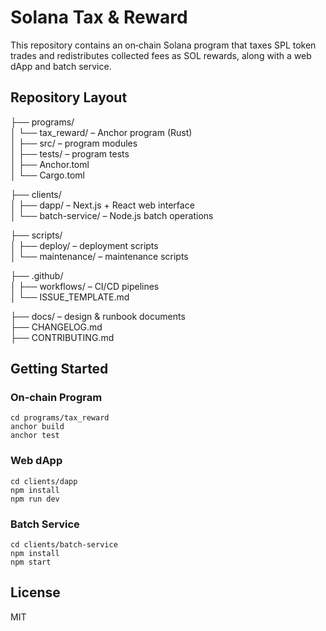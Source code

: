 # Solana Tax & Reward

This repository contains an on‐chain Solana program that taxes SPL token trades and redistributes collected fees as SOL rewards, along with a web dApp and batch service.  

## Repository Layout

├── programs/  
│   └── tax_reward/ – Anchor program (Rust)  
│       ├── src/ – program modules  
│       ├── tests/ – program tests  
│       ├── Anchor.toml  
│       └── Cargo.toml  

├── clients/  
│   ├── dapp/ – Next.js + React web interface  
│   └── batch-service/ – Node.js batch operations  

├── scripts/  
│   ├── deploy/ – deployment scripts  
│   └── maintenance/ – maintenance scripts  

├── .github/  
│   ├── workflows/ – CI/CD pipelines  
│   └── ISSUE_TEMPLATE.md  

├── docs/ – design & runbook documents  
├── CHANGELOG.md  
├── CONTRIBUTING.md  

## Getting Started

### On‐chain Program

```
cd programs/tax_reward
anchor build
anchor test
```

### Web dApp

```
cd clients/dapp
npm install
npm run dev
```

### Batch Service

```
cd clients/batch-service
npm install
npm start
```

## License

MIT